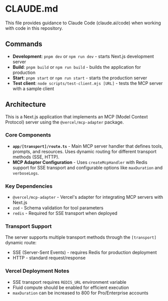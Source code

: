 # CLAUDE.md

This file provides guidance to Claude Code (claude.ai/code) when working with code in this repository.

## Commands

- **Development**: `pnpm dev` or `npm run dev` - starts Next.js development server
- **Build**: `pnpm build` or `npm run build` - builds the application for production
- **Start**: `pnpm start` or `npm run start` - starts the production server
- **Test client**: `node scripts/test-client.mjs [URL]` - tests the MCP server with a sample client

## Architecture

This is a Next.js application that implements an MCP (Model Context Protocol) server using the `@vercel/mcp-adapter` package.

### Core Components

- **`app/[transport]/route.ts`** - Main MCP server handler that defines tools, prompts, and resources. Uses dynamic routing for different transport methods (SSE, HTTP).
- **MCP Adapter Configuration** - Uses `createMcpHandler` with Redis support for SSE transport and configurable options like `maxDuration` and `verboseLogs`.

### Key Dependencies

- `@vercel/mcp-adapter` - Vercel's adapter for integrating MCP servers with Next.js
- `zod` - Schema validation for tool parameters
- `redis` - Required for SSE transport when deployed

### Transport Support

The server supports multiple transport methods through the `[transport]` dynamic route:
- SSE (Server-Sent Events) - requires Redis for production deployment
- HTTP - standard request/response

### Vercel Deployment Notes

- SSE transport requires `REDIS_URL` environment variable
- Fluid compute should be enabled for efficient execution
- `maxDuration` can be increased to 800 for Pro/Enterprise accounts